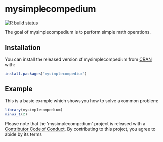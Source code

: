 
# mysimplecompedium

<!-- badges: start -->
[![R build status](https://github.com/ruiany/DATA-598-WI20-week-7/workflows/R-CMD-check/badge.svg)](https://github.com/ruiany/DATA-598-WI20-week-7/actions)
<!-- badges: end -->

The goal of mysimplecompedium is to perform simple math operations.

## Installation

You can install the released version of mysimplecompedium from [CRAN](https://CRAN.R-project.org) with:

``` r
install.packages("mysimplecompedium")
```

## Example

This is a basic example which shows you how to solve a common problem:

``` r
library(mysimplecompedium)
minus_1(2)
```

Please note that the 'mysimplecompedium' project is released with a [Contributor Code of Conduct](CODE_OF_CONDUCT.md).
By contributing to this project, you agree to abide by its terms.

